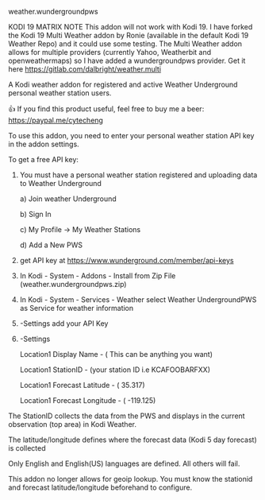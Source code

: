 weather.wundergroundpws

KODI 19 MATRIX NOTE
This addon will not work with Kodi 19.
I have forked the Kodi 19 Multi Weather addon by Ronie (available in the default Kodi 19 Weather Repo) and it could use some testing. The Multi Weather addon allows for multiple providers (currently Yahoo, Weatherbit and openweathermaps) so I have added a wundergroundpws provider.
Get it here https://gitlab.com/dalbright/weather.multi

A Kodi weather addon for registered and active Weather Underground personal weather station users.

:+1: If you find this product useful, feel free to buy me a beer: https://paypal.me/cytecheng

To use this addon, you need to enter your personal weather station API key in the addon settings.

To get a free API key:
1) You must have a personal weather station registered and uploading data to Weather Underground
    
    a) Join weather Underground
    
    b) Sign In
    
    c) My Profile -> My Weather Stations
    
    d) Add a New PWS
2) get API key at  https://www.wunderground.com/member/api-keys
3) In Kodi - System - Addons - Install from Zip File (weather.wundergroundpws.zip)
4) In Kodi - System - Services - Weather select Weather UndergroundPWS as Service for weather information
5) -Settings add your API Key
6) -Settings

    Location1 Display Name - ( This can be anything you want)
    
    Location1 StationID - (your station ID  i.e  KCAFOOBARFXX)
    
    Location1 Forecast Latitude - ( 35.317)
    
    Location1 Forecast Longitude - ( -119.125)
    
The StationID collects the data from the PWS and displays in the current observation (top area) in Kodi Weather.

The latitude/longitude defines where the forecast data (Kodi 5 day forecast) is collected

Only English and English(US) languages are defined. All others will fail.

This addon no longer allows for geoip lookup.
You must know the stationid and forecast latitude/longitude beforehand to configure.

